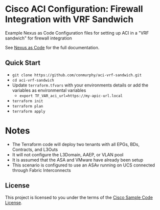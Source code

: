 # Cisco ACI Configuration: Firewall Integration with VRF Sandwich

Example Nexus as Code Configuration files for setting up ACI in a "VRF sandwich" for firewall integration

See [Nexus as Code](https://developer.cisco.com/docs/nexus-as-code/) for the full documentation.

## Quick Start

- `git clone https://github.com/conmurphy/aci-vrf-sandwich.git`
- `cd aci-vrf-sandwich`
- Update `terraform.tfvars` with your environments details or add the variables as environmental variables
  - `export TF_VAR_aci_url=https://my-apic-url.local`
- `terraform init`
- `terraform plan`
- `terraform apply`

# Notes

- The Terraform code will deploy two tenants with all EPGs, BDs, Contracts, and L3Outs
- It will not configure the L3Domain, AAEP, or VLAN pool
- It is assumed that the ASA and VMware have already been setup
- This scenario is configured to use an ASAv running on UCS connected through Fabric Interconnects

## License

This project is licensed to you under the terms of the [Cisco Sample
Code License](./LICENSE).



